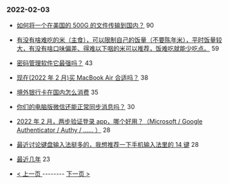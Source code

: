### 2022-02-03 
- [如何将一个在美国的 500G 的文件传输到国内？](https://www.v2ex.com/t/831705) 90
- [有没有啥难吃的米（主食），可以限制自己的饭量（不要陈年米），平时饭量较大，有没有啥口味偏差、得难以下咽的米可以推荐，饭难吃就能少吃点。](https://www.v2ex.com/t/831695) 59
- [密码管理软件它最强吗？](https://www.v2ex.com/t/831755) 43
- [现在(2022 年 2 月)买 MacBook Air 合适吗？](https://www.v2ex.com/t/831713) 38
- [境外银行卡在国内怎么消费](https://www.v2ex.com/t/831758) 35
- [你们的电脑版微信还能正常同步消息吗？](https://www.v2ex.com/t/831742) 30
- [2022 年 2 月，两步验证登录 app，哪个好用？（Microsoft / Google Authenticator / Authy / …… ）](https://www.v2ex.com/t/831772) 28
- [最近讨论键盘输入法挺多的，我想推荐一下手机输入法里的 14 键](https://www.v2ex.com/t/831710) 28
- [最近几年](https://www.v2ex.com/t/831756) 23 

- [ < 上一页 ](https://github.com/able8/v2ex-hot-record/blob/master/2022-02-02.md) -------- [ 下一页 > ](https://github.com/able8/v2ex-hot-record/blob/master/2022-02-04.md)